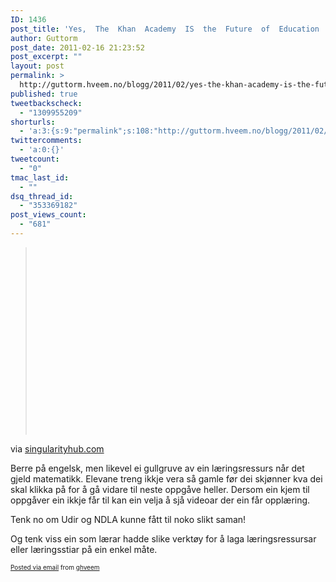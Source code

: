 ```yaml
---
ID: 1436
post_title: 'Yes,  The  Khan  Academy  IS  the  Future  of  Education  (video)  |  Singularity  Hub'
author: Guttorm
post_date: 2011-02-16 21:23:52
post_excerpt: ""
layout: post
permalink: >
  http://guttorm.hveem.no/blogg/2011/02/yes-the-khan-academy-is-the-future-of-education-video-singularity-hub/
published: true
tweetbackscheck:
  - "1309955209"
shorturls:
  - 'a:3:{s:9:"permalink";s:108:"http://guttorm.hveem.no/blogg/2011/02/yes-the-khan-academy-is-the-future-of-education-video-singularity-hub/";s:7:"tinyurl";s:26:"http://tinyurl.com/6fw8ncz";s:4:"isgd";s:19:"http://is.gd/MIq1rh";}'
twittercomments:
  - 'a:0:{}'
tweetcount:
  - "0"
tmac_last_id:
  - ""
dsq_thread_id:
  - "353369182"
post_views_count:
  - "681"
---
```

<div class='posterous_autopost'><div class="posterous_bookmarklet_entry"> <blockquote class="posterous_long_quote"><p><object height="300" classid="clsid:d27cdb6e-ae6d-11cf-96b8-444553540000" width="480" codebase="http://download.macromedia.com/pub/shockwave/cabs/flash/swflash.cab#version=6,0,40,0"><embed src="http://www.youtube.com/v/hw5k98GV7po?fs=1&amp;hl=en_US&amp;rel=0" allowfullscreen="true" type="application/x-shockwave-flash" allowscriptaccess="always" height="300" width="480" style=""></embed></object></p>  </blockquote>    <div class="posterous_quote_citation">via <a href="http://singularityhub.com/2011/02/13/yes-the-khan-academy-is-the-future-of-education-video/">singularityhub.com</a></div> <p>Berre på engelsk, men likevel ei gullgruve av ein læringsressurs når det gjeld matematikk. Elevane treng ikkje vera så gamle før dei skjønner kva dei skal klikka på for å gå vidare til neste oppgåve heller. Dersom ein kjem til oppgåver ein ikkje får til kan ein velja å sjå videoar der ein får opplæring.  </p><p>Tenk no om Udir og NDLA kunne fått til noko slikt saman! </p><p>Og tenk viss ein som lærar hadde slike verktøy for å laga læringsressursar eller læringsstiar på ein enkel måte.</p></div>      <p style="font-size: 10px;">  <a href="http://posterous.com">Posted via email</a>   from <a href="http://ghveem.posterous.com/yes-the-khan-academy-is-the-future-of-educati">ghveem</a>  </p>  </div>